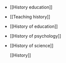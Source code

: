 - [[History education]]
- [[Teaching history]]
- [[History of education]]
- [[History of psychology]]
- [[History of science]]
  
  [[History]]